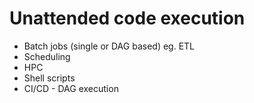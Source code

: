 # Unattended code execution

* Batch jobs (single or DAG based) eg. ETL
* Scheduling
* HPC
* Shell scripts
* CI/CD - DAG execution

